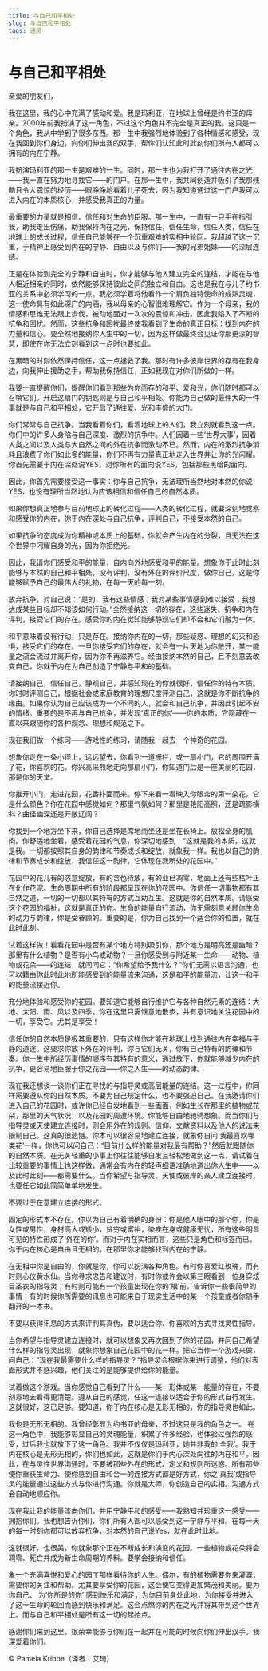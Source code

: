```yaml
--- 
title: 与自己和平相处 
slug: 与自己和平相处 
tags: 通灵 
--- 
```

# 与自己和平相处

亲爱的朋友们，

我在这里，我的心中充满了感动和爱。我是玛利亚，在地球上曾经是约书亚的母亲。2000年前我扮演了这一角色，不过这个角色并不完全是真正的我。这只是一个角色，我从中学到了很多东西。那一生中我强烈地体验到了各种情感和感受，现在我回到你们身边，向你们伸出我的双手，帮你们认知此时此刻你们所有人都可以拥有的内在宁静。

我扮演玛利亚的那一生是艰难的一生。同时，那一生也为我打开了通往内在之光——我一直在努力地寻找它——的门户。在那一生中，我共同创造并吸引了我那残酷且令人震惊的经历——眼睁睁地看着儿子死去，因为我知道通过这一门户我可以进入内在的本质核心，并感受我真正的力量。

最重要的力量就是相信、信任和对生命的臣服。那一生中，一直有一只手在指引我，助我走出伤痛，助我保持内在之光，保持信任，信任生命，信任人类，信任在地球上的成长过程，信任自己能够在一个沉重艰难的实相中轮回。我超越了这一沉重，于精神上感受到内在的宁静、自由以及与你们——我的兄弟姐妹——的深层连结。

正是在体验到完全的宁静和自由时，你才能够与他人建立完全的连结，才能在与他人相近相亲的同时，依然能够保持彼此之间的独立和自由。这也是我在与儿子约书亚的关系中必须学习的一点。我必须学着将他看作一个肩负独特使命的成熟灵魂，这一使命具有如此深广的内涵，我以母亲的心智很难理解它。作为一个母亲，我的情感和思维无法跟上步伐，被动地面对一次次的震惊和冲击，因此我陷入了不断的抗争和困扰。然而，这些抗争和困扰最终使我看到了生命的真正目标：找到内在的力量和信心。要全然地接纳你人生中的一切，因为这样做最终会见证你那更深的智慧，即使在你无法立刻看到这一点时也要如此。

在黑暗的时刻依然保持信任，这一点拯救了我。那时有许多彼岸世界的存有在我身边，向我伸出援助之手，帮助我保持信任，正如我现在对你们所做的一样。

我要一直提醒你们，提醒你们看到那些为你而存的和平、爱和光，你们随时都可以召唤它们。开启这扇门的钥匙则是与自己和平相处。你能为自己做的最伟大的一件事就是与自己和平相处，它开启了通往爱、光和丰盛的大门。

你们常常与自己抗争。当我看着你们，看着地球上的人们，我立刻就看到这一点。你们中的许多人身陷与自己深度、激烈的抗争中。人们因着一些‘世界大事’，因着人类之间以及人类与大自然之间的外在抗争而激动不已。然而，内在的激烈抗争消耗且浪费了你们如此多的能量，你们不再有力量真正地走入世界并让你的光闪耀。你首先需要于内在深处说YES，对你所有的面向说YES，包括那些黑暗的面向。

因此，你首先需要接受这一事实：你与自己抗争，无法理所当然地对本然的你说YES，也没有理所当然地认为应该相信和信任自己的自然本质。

如果你想真正地参与目前地球上的转化过程——人类的转化过程，就要深刻地觉察和感受你的内在，你于内在深处与自己抗争，评判自己，不接受本然的自己。

如果抗争的态度成为你精神或本质上的基础，你就会产生内在的分裂，且无法在这个世界中闪耀自身的光，因为你拒绝光。

因此，我请你们感受和平的能量，自内向外地感受和平的能量。想象你于此时此刻能够与本然的自己和平相处，没有评判，没有外在的评价尺度，做你自己，这是你能够赋予自己的最伟大的礼物，在每一天的每一刻。

放弃抗争，对自己说：“是的，我有这些情感；我对某些事情感到难以接受；我想达成某些目标却不知该如何行动。”全然接纳这一切的存在，这些迷失、抗争和内在评判，接受它们的存在。感受你的内在觉知能够静观它们却不会和它们融为一体。

和平意味着没有行动，只是存在。接纳你内在的一切，那些疑惑、理想的幻灭和恐惧，接受它们的存在。一旦你接受它们的存在，就会有一片天地为你敞开，某一能量之流会流过并离开你，因为你不再滋养它。经由接纳本然的自己，且不刻意去改变自己，你就于内在为自己创造了宁静与平和的基础。

请接纳自己，信任自己，静观自己，并感知现在的你就很好，信任你的特有本质。你时时评测自己，根据社会或家庭教育的理想尺度评测自己，这就是你不断抗争的缘由。如果你认为自己应该成为一个不同的人，就会和自己抗争，并因此引起不安的情绪。重要的是不再与自己抗争，并发现‘真正的你’——你的本质，它隐藏在一直以来跟随你的各种观念、理想和规范之下。

现在我们做一个练习——游戏性的练习，请随我一起去一个神奇的花园。

想象你走在一条小径上，远远望去，你看到一道栅栏，或一扇小门，它的周围开满了花，你喜欢的花。你兴高采烈地走向那扇小门，你知道门后是一座美丽的花园，那是你的天堂。

你推开小门，走进花园，花香扑面而来。停下来看一看映入你眼帘的第一朵花，它是什么颜色？你在花园中感觉如何？那里气氛如何？那里是艳阳高照，还是疏影横斜？曲径幽深还是开敞辽阔？

你找到一个地方坐下来，你自己选择是席地而坐还是坐在长椅上。放松全身的肌肉。你舒适地坐着，感受着花园的气息，你深切地感到：“这就是我的本质，这就是我。一切都按照其自身的韵律和节奏成长和绽放，就象我一样。我也以自己的韵律和节奏成长和绽放，我信任这一韵律，它体现在我所处的花园中。”

花园中的花儿有的恣意绽放，有的含苞待放，有的业已凋零，地面上还有些枯叶正在化作花泥。生命周期中所有的阶段都呈现在你的花园中。你信任一切事物都有其自然之道，一切的一切都以其特有的方式互助互生。这就是你的自然本质。请感受这个花园的福祉，这就是真正的你。生命的能量自行流动，你无需刻意关顾你生命的动力与韵律，你是受眷顾的。重要的是，你为自己找到一个适合你的位置，就在此时此刻。

试着这样做！看看花园中是否有某个地方特别吸引你，那个地方是明亮还是幽暗？那里有什么植物？是否有小鸟或动物？一旦你感受到与附近某一生命——动物、植物或花朵——的连结，就问问它：“你希望给予我什么？”你们无需以语言沟通，也可以籍由你此时此地所能感受到的能量流来沟通，这是和平的能量流，让这一和平的能量流接近你。

充分地体验和感受你的花园。要知道它能够自行维护它与各种自然元素的连结：大地、太阳、雨、风以及四季。你在这里只需惬意地散步，并有意识地关注花园中的一切，享受它。尤其是享受！

信任你的自然本质是极其重要的，只有这样你才能在地球上找到通往内在幸福与平静的道途。这要求你放下外在的评判，你与它们无关，你有自己特有的韵律和节奏。你一生中所经历事情的顺序有其特有的意义，通过放下，你就能够减少内在的抗争，更容易地臣服于你之花园——你之人生——的动态韵律。

现在我还想谈一谈你们正在寻找的与指导灵或高层能量的连结。这一过程中，你同样需要遵从你的自然本质。不要为自己规定什么，也不要强迫自己。在我邀请你们进入自己的花园时，或许你已经自发地看到一些画面，例如生长在那里的植物或花朵，那里的天气状况，以及花园的周遭环境。你能够自由地驰骋想象。而当你们与指导灵或天使建立连接时，则会用外在的规则、信仰、文献资料以及他人的说法来限制自己。这真的很遗憾。你本可以很容易地建立连接，就象你自问‘我最喜欢哪类花’一样，你也可以问自己：“目前什么样的能量对我最有帮助？”然后就跟随你的自然本质。在无关轻重的小事上你往往能够自发且轻松地做到这一点，请试着在比较重要的事情上也这样做，通常会有内在的轻声细语准确地道出你人生中——以及此时此刻——都需要什么。当你希望与指导灵、天使或彼岸的亲人建立连接时，也要任它如此简简单单地发生。

不要过于在意建立连接的形式。

固定的形式本不存在。你以为自己有着明确的身份：你是他人眼中的那个你，你是女性或男性，身材高大或矮小，贫穷或富裕，染疾在身或健康无忧，所有这些明显可见的特性形成了‘外在的你’。而对于内在实相而言，这些只是角色和标签而已。你于内在核心是自由且无相的，在那里你才能够找到内在的宁静。

在无相中你是自由的，你就是你，你可以扮演各种角色。有时你喜爱红玫瑰，而有时则心仪黄水仙。当你寻求忠告和建议时，有时你或许会以第三眼看到一位身穿炫目圣衣的指导灵；有时则可能有一个孩童出现在你的‘眼’前，告诉你一些很简单的事情；有的时候你所需要的讯息也可能来自于现实生活中的某一个孩童或者你随手翻开的一本书。

不要以获得讯息的方式来评判其真伪，要以适合你、你喜欢的方式寻找灵性指导。

当你希望与指导灵建立连接时，就可以想象又再次回到了你的花园，并问自己希望什么样的指导灵出现，就象你想象自己花园中的花一样。把它当作一个游戏来做，问自己：“现在我最需要什么样的指导灵？”指导灵会根据你来进行调整，他们对表面形式并不感兴趣，他们关注的是能够提供给你的能量。

试着做这个游戏。当你感觉自己看到了什么——某一形体或某一能量的存在，不要刻意地去看得更清楚。遵从自己的感觉，任这一连接以适合于你的形式自行发生。这就很好，这已足够。要知道，你于内在核心是无形无相的，你的指导灵也如此。

我也是无形无相的。我曾经彰显为约书亚的母亲，不过这只是我的角色之一。 在这一角色中，我能够彰显自己的灵魂能量，积累了许多经验，也体验过强烈的感受，过后我也就放下了这一角色。我并不仅仅是玛利亚，她并非我的‘全我’。我于内在核心是无形无相的，你们也如此，这就是你们于内心深处向往的内在和平。因此，在与灵性世界沟通时，不要被那些外在的形式、定义和规则所迷惑。所有那些使你重获生命力、使你感到自由和合一的连接方式都是好方式，你之‘真我’或指导灵的能量通过这些方式与你进行沟通。你就是大师，你创造自己的实相。沟通方式会自动地顺应你。

现在我让我的能量流向你们，并用宁静平和的感受——我熟知并珍重这一感受——拥抱你们。我也想告诉你们，你们所有人都可以感受到这一宁静与平和。在每一天的每一时刻你都可以放弃抗争，对本然的自己说Yes，就在此时此地。

这就很好，也很美，你就象那个正在不断成长和演变的花园。一些植物或花朵将会凋零、死亡并成为新生命周期的养料。要学会接纳和信任。

象一个充满喜悦和爱心的园丁那样看待你的人生。偶尔，有的植物需要你来灌溉，需要你的关注和帮助。尤其要享受你的花园，这会使它变得更加繁茂和美丽。要为你自己、 为‘你所是的你’ 感到快乐和满足，为你目前身处此地，为你接受并进入了这一生命的轮回而感到快乐和满足。这会点燃你的内在之光并将其带到这个世界上。而与自己和平相处是所有这一切的起始点。

感谢你们来到这里。很荣幸能够与你们在一起并在可能的时候向你们伸出双手。我深爱着你们。

© Pamela Kribbe（译者：艾琦）